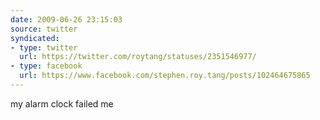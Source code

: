 ```yaml
---
date: 2009-06-26 23:15:03
source: twitter
syndicated:
- type: twitter
  url: https://twitter.com/roytang/statuses/2351546977/
- type: facebook
  url: https://www.facebook.com/stephen.roy.tang/posts/102464675865
---
```


my alarm clock failed me